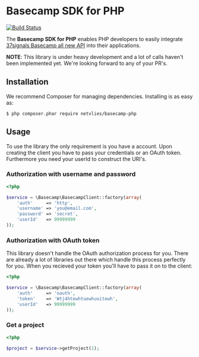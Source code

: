 # Basecamp SDK for PHP

[![Build Status](https://secure.travis-ci.org/netvlies/basecamp-php.png)](https://secure.travis-ci.org/netvlies/basecamp-php)

The **Basecamp SDK for PHP** enables PHP developers to easily integrate [37signals Basecamp all new API][basecamp] into their applications.

**NOTE**: This library is under heavy development and a lot of calls haven't been implemented yet. We're looking forward to any of your PR's.

## Installation
We recommend Composer for managing dependencies. Installing is as easy as:

    $ php composer.phar require netvlies/basecamp-php

## Usage

To use the library the only requirement is you have a account.
Upon creating the client you have to pass your credentials or an OAuth token. Furthermore you need your userId to construct the URI's.

### Authorization with username and password

```php
<?php

$service = \Basecamp\BasecampClient::factory(array(
    'auth'     => 'http',
    'username' => 'you@email.com',
    'password' => 'secret',
    'userId'   => 99999999
));
```

### Authorization with OAuth token

This library doesn't handle the OAuth authorization process for you. There are already a lot of libraries out there which handle this process perfectly for you. When you recieved your token you'll have to pass it on to the client:

```php
<?php

$service = \Basecamp\BasecampClient::factory(array(
    'auth'     => 'oauth',
    'token'    => 'Wtj4htewhtuewhuoitewh',
    'userId'   => 99999999
));

```

### Get a project

```php
<?php

$project = $service->getProject(1);

```

[basecamp]: https://basecamp.com/
